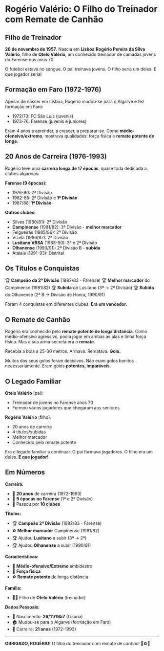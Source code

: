 # Rogério Valério: O Filho do Treinador com Remate de Canhão

## Filho de Treinador

**26 de novembro de 1957**. Nascia em **Lisboa** **Rogério Pereira da Silva Valério**, filho de **Otelo Valério**, um conhecido treinador de camadas jovens do Farense nos anos 70.

O futebol estava no sangue. O pai treinava jovens. O filho seria um deles. E que jogador seria!

## Formação em Faro (1972-1976)

Apesar de nascer em Lisboa, Rogério mudou-se para o Algarve e fez formação em Faro:
- 1972/73: FC São Luís (juvenis)
- 1973-76: Farense (juvenis e juniores)

Eram 4 anos a aprender, a crescer, a preparar-se. Como **médio-ofensivo/extremo**, mostrava qualidades: força física e **remate potente de longe**.

## 20 Anos de Carreira (1976-1993)

Rogério teve uma **carreira longa de 17 épocas**, quase toda dedicada a clubes algarvios:

**Farense (9 épocas):**
- 1976-80: 2ª Divisão
- 1982-85: 2ª Divisão e **1ª Divisão**
- 1987/88: **1ª Divisão**

**Outros clubes:**
- Silves (1980/81): 2ª Divisão
- **Campinense** (1981/82): 3ª Divisão - **melhor marcador**
- Felgueiras (1985/86): 2ª Divisão
- Vizela (1986/87): 2ª Divisão
- **Lusitano VRSA** (1988-90): 3ª e 2ª Divisão
- **Olhanense** (1990/91): 2ª Divisão B - **subida**
- Atalaia (1991-93): Distrital

## Os Títulos e Conquistas

🏆 **Campeão da 2ª Divisão** (1982/83 - Farense)
🏆 **Melhor marcador** do Campinense (1981/82)
🏆 **Subida** do Lusitano (3ª → 2ª Divisão)
🏆 **Subida** do Olhanense (2ª B → Divisão de Honra, 1990/91)

Foram 4 conquistas em diferentes clubes. **Era um vencedor.**

## O Remate de Canhão

Rogério era conhecido pelo **remate potente de longa distância**. Como médio-ofensivo agressivo, podia jogar em ambas as alas e tinha força física. Mas a sua arma secreta era o **remate**.

Recebia a bola a 25-30 metros. Armava. Rematava. **Golo.**

Muitos dos seus golos foram decisivos. Não eram golos bonitos necessariamente. Eram golos **potentes, imparáveis**.

## O Legado Familiar

**Otelo Valério** (pai):
- Treinador de jovens no Farense anos 70
- Formou vários jogadores que chegaram aos seniores

**Rogério Valério** (filho):
- 20 anos de carreira
- 4 títulos/subidas
- Melhor marcador
- Conhecido pelo remate potente

Era o legado familiar a continuar. O pai formava jogadores. O filho era um deles. **E que jogador!**

## Em Números

**Carreira:**
- 🎽 **20 anos** de carreira (1972-1993)
- 🎽 **9 épocas no Farense** (1ª e 2ª Divisão)
- 🎽 Passou por **10 clubes**

**Títulos:**
- 🏆 **Campeão 2ª Divisão** (1982/83 - Farense)
- ⚽ **Melhor marcador** Campinense (1981/82)
- 🏆 Ajudou **Lusitano** a subir (3ª → 2ª)
- 🏆 Ajudou **Olhanense** a subir (1990/91)

**Características:**
- 🎯 **Médio-ofensivo/Extremo** ambidestro
- 💪 **Força física**
- ⚽ **Remate potente** de longa distância

**Família:**
- 👨‍👦 Filho de **Otelo Valério** (treinador)

**Dados Pessoais:**
- 📅 Nascimento: **26/11/1957** (Lisboa)
- 🏠 Mudou-se para o Algarve (formação em Faro)
- 🏃 Carreira: **21 anos** (1972-1993)

---

**OBRIGADO, ROGÉRIO!** O filho do treinador com remate de canhão! 🦁⚽💥
